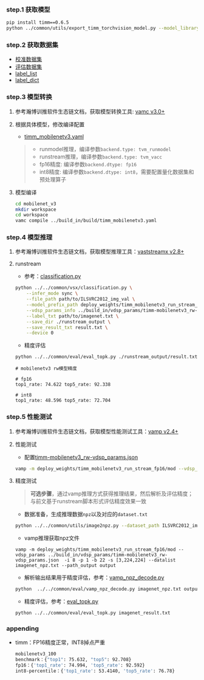 ### step.1 获取模型
```bash
pip install timm==0.6.5
python ../common/utils/export_timm_torchvision_model.py --model_library timm  --model_name mobilenetv3_rw --save_dir ./onnx  --size 224 --pretrained_weights xxx.pth
```

### step.2 获取数据集
- [校准数据集](https://image-net.org/challenges/LSVRC/2012/index.php)
- [评估数据集](https://image-net.org/challenges/LSVRC/2012/index.php)
- [label_list](../../common/label//imagenet.txt)
- [label_dict](../../common/label//imagenet1000_clsid_to_human.txt)

### step.3 模型转换

1. 参考瀚博训推软件生态链文档，获取模型转换工具: [vamc v3.0+](../../../../docs/vastai_software.md)

2. 根据具体模型，修改编译配置
    - [timm_mobilenetv3.yaml](../build_in/build/timm_mobilenetv3.yaml)
    
    > - runmodel推理，编译参数`backend.type: tvm_runmodel`
    > - runstream推理，编译参数`backend.type: tvm_vacc`
    > - fp16精度: 编译参数`backend.dtype: fp16`
    > - int8精度: 编译参数`backend.dtype: int8`，需要配置量化数据集和预处理算子

3. 模型编译

    ```bash
    cd mobilenet_v3
    mkdir workspace
    cd workspace
    vamc compile ../build_in/build/timm_mobilenetv3.yaml
    ```

### step.4 模型推理

1. 参考瀚博训推软件生态链文档，获取模型推理工具：[vaststreamx v2.8+](../../../../docs/vastai_software.md)

2. runstream
    - 参考：[classification.py](../../common/vsx/classification.py)
    ```bash
    python ../../common/vsx/classification.py \
        --infer_mode sync \
        --file_path path/to/ILSVRC2012_img_val \
        --model_prefix_path deploy_weights/timm_mobilenetv3_run_stream_fp16/mod \
        --vdsp_params_info ../build_in/vdsp_params/timm-mobilenetv3_rw-vdsp_params.json \
        --label_txt path/to/imagenet.txt \
        --save_dir ./runstream_output \
        --save_result_txt result.txt \
        --device 0
    ```

    - 精度评估
    ```
    python ../../common/eval/eval_topk.py ./runstream_output/result.txt
    ```

    ```
    # mobilenetv3 rw模型精度

    # fp16
    top1_rate: 74.622 top5_rate: 92.338

    # int8
    top1_rate: 48.596 top5_rate: 72.704
    ```

### step.5 性能测试
1. 参考瀚博训推软件生态链文档，获取模型性能测试工具：[vamp v2.4+](../../../../docs/vastai_software.md)

2. 性能测试
    - 配置[timm-mobilenetv3_rw-vdsp_params.json](../build_in/vdsp_params/timm-mobilenetv3_rw-vdsp_params.json)
    ```bash
    vamp -m deploy_weights/timm_mobilenetv3_run_stream_fp16/mod --vdsp_params ../build_in/vdsp_params/timm-mobilenetv3_rw-vdsp_params.json  -i 8 -p 1 -b 2 -s [3,224,224]
    ```

3. 精度测试
    > **可选步骤**，通过vamp推理方式获得推理结果，然后解析及评估精度；与前文基于runstream脚本形式评估精度效果一致
    
    - 数据准备，生成推理数据`npz`以及对应的`dataset.txt`
    ```bash
    python ../../common/utils/image2npz.py --dataset_path ILSVRC2012_img_val --target_path  input_npz  --text_path imagenet_npz.txt
    ```

    - vamp推理获取npz文件
    ```
    vamp -m deploy_weights/timm_mobilenetv3_run_stream_fp16/mod --vdsp_params ../build_in/vdsp_params/timm-mobilenetv3_rw-vdsp_params.json  -i 8 -p 1 -b 22 -s [3,224,224] --datalist imagenet_npz.txt --path_output output
    ```

    - 解析输出结果用于精度评估，参考：[vamp_npz_decode.py](../../common/eval/vamp_npz_decode.py)
    ```bash
    python  ../../common/eval/vamp_npz_decode.py imagenet_npz.txt output imagenet_result.txt imagenet.txt
    ```
    
    - 精度评估，参考：[eval_topk.py](../../common/eval/eval_topk.py)
    ```bash
    python ../../common/eval/eval_topk.py imagenet_result.txt
    ```

### appending
- timm：FP16精度正常，INT8掉点严重
    ```bash
    mobilenetv3_100
    benchmark：{"top1": 75.632, "top5": 92.708}
    fp16：{'top1_rate': 74.994, 'top5_rate': 92.592}
    int8-percentile：{'top1_rate': 53.4140, 'top5_rate': 76.78}
    ```
